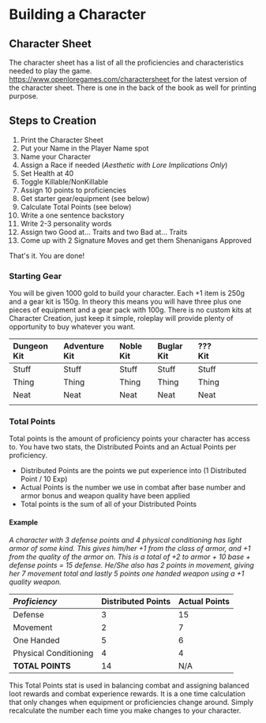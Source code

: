 # Building a Character

## Character Sheet

The character sheet has a list of all the proficiencies and characteristics needed to play the game.  
[https://www.openloregames.com/charactersheet ](https://www.openloregames.com/charactersheet)for the latest version of the character sheet. There is one in the back of the book as well for printing purpose.

## Steps to Creation

1. Print the Character Sheet
2. Put your Name in the Player Name spot
3. Name your Character
4. Assign a Race if needed \(_Aesthetic with Lore Implications Only_\)
5. Set Health at 40
6. Toggle Killable/NonKillable
7. Assign 10 points to proficiencies
8. Get starter gear/equipment \(see below\)
9. Calculate Total Points \(see below\)
10. Write a one sentence backstory
11. Write 2-3 personality words
12. Assign two Good at... Traits and two Bad at... Traits
13. Come up with 2 Signature Moves and get them Shenanigans Approved

That's it. You are done!

### Starting Gear

You will be given 1000 gold to build your character. Each +1 item is 250g and a gear kit is 150g. In theory this means you will have three plus one pieces of equipment and a gear pack with 100g. There is no custom kits at Character Creation, just keep it simple, roleplay will provide plenty of opportunity to buy whatever you want.

| Dungeon Kit | Adventure Kit | Noble Kit | Buglar Kit | ??? Kit |  |  |  |  |
| :--- | :--- | :--- | :--- | :--- | :--- | :--- | :--- | :--- |
| Stuff | Stuff | Stuff | Stuff | Stuff |  |  |  |  |
| Thing | Thing | Thing | Thing | Thing |  |  |  |  |
| Neat | Neat | Neat | Neat | Neat |  |  |  |  |
|  |  |  |  |  |  |  |  |  |

### Total Points

Total points is the amount of proficiency points your character has access to. You have two stats, the Distributed Points and an Actual Points per proficiency.

* Distributed Points are the points we put experience into \(1 Distributed Point / 10 Exp\)
* Actual Points is the number we use in combat after base number and armor bonus and weapon quality have been applied 
* Total points is the sum of all of your Distributed Points

#### Example

_A character with 3 defense points and 4 physical conditioning has light armor of some kind. This gives him/her +1 from the class of armor, and +1 from the quality of the armor on. This is a total of +2 to armor + 10 base + defense points = 15 defense. He/She also has 2 points in movement, giving her 7 movement total and lastly 5 points one handed weapon using a +1 quality weapon._

| _Proficiency_ | Distributed Points | Actual Points |
| :--- | :--- | :--- |
| Defense | 3 | 15 |
| Movement | 2 | 7 |
| One Handed | 5 | 6 |
| Physical Conditioning | 4 | 4 |
| **TOTAL POINTS** | 14 | N/A |

This Total Points stat is used in balancing combat and assigning balanced loot rewards and combat experience rewards. It is a one time calculation that only changes when equipment or proficiencies change around. Simply recalculate the number each time you make changes to your character.

